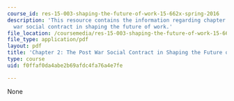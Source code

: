 ```yaml
---
course_id: res-15-003-shaping-the-future-of-work-15-662x-spring-2016
description: 'This resource contains the information regarding chapter 2: the post
  war social contract in shaping the future of work.'
file_location: /coursemedia/res-15-003-shaping-the-future-of-work-15-662x-spring-2016/f0ffaf0da4abe2b69afdc4fa76a4e7fe_MITRES_15_003S16_Chapter2.pdf
file_type: application/pdf
layout: pdf
title: 'Chapter 2: The Post War Social Contract in Shaping the Future of Work'
type: course
uid: f0ffaf0da4abe2b69afdc4fa76a4e7fe

---
```

None